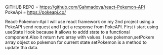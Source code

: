 GITHUB REPO = https://github.com/Gahmadova/react-Pokemon-API
PokeApi = https://pokeapi.co/

React-Pokemon-Api
I will use react framework on my 2nd project using a PokeAPI send request and I get a response from PokeAPI.
First i start using useState Hook because it allows to addd state to a functional component.Also it return two array with values.
I use pokemon,setPokem array object so pokemon for current state setPokemon is a method to update tha data.
